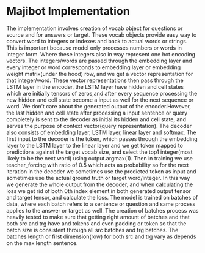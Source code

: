 # Majibot Implementation

The implementation involves creation of vocab object for questions or source and for answers or target. These vocab objects provide easy way to convert word to integers or indexes and back to actual words or strings. This is important because model only processes numbers or words in integer form. Where these integers also in way represent one hot encoding vectors. The integers/words are passed through the embedding layer and every integer or word corresponds to embedding layer or embedding weight matrix(under the hood) row, and we get a vector representation for that integer/word. These vector representations then pass through the LSTM layer in the encoder, the LSTM layer have hidden and cell states which are initially tensors of zeros,and after every sequence processing the new hidden and cell state become a input as well for the next sequence or word. We don’t care about the generated output of the encoder.However, the last hidden and cell state after processing a input sentence or query completely is sent to the decoder as initial its hidden and cell state, and serves the purpose of context vector(query representation). The decoder also consists of embedding layer, LSTM layer, linear layer and softmax. The first input to the decoder is the <sos> token, which passes through the embedding layer to the LSTM layer to the linear layer and we get <sos> token mapped to predictions against the target vocab size, and select the top1 integer(most likely to be the next word) using output.argmax(1). Then in training we use teacher_forcing with ratio of 0.5 which acts as probability so for the next iteration in the decoder we sometimes use the predicted token as input and sometimes use the actual ground truth or target word/integer. In this way we generate the whole output from the decoder, and when calculating the loss we get rid of both 0th index element in both generated output tensor and target tensor, and calculate the loss. The model is trained on batches of data, where each batch refers to a sentence or question and same process applies to the answer or target as well. The creation of batches process was heavily tested to make sure that getting right amount of batches and that both src and trg have <sos> and <eos> tokens and even padding or <pad> token so that the batch size is consistent through all src batches and trg batches. The batches length or first dimension(row) for both src and trg vary as depends on the max length sentence.
